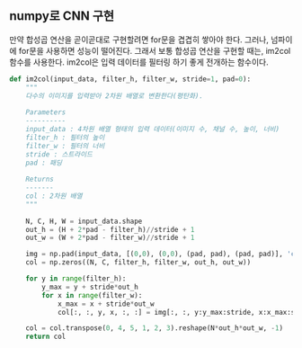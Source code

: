 ## numpy로 CNN 구현
만약 합성곱 연산을 곧이곧대로 구현할려면 for문을 겹겹히 쌓아야 한다. 그러나, 넘파이에 for문을 사용하면 성능이 떨어진다.
그래서 보통 합성곱 연산을 구현할 때는, im2col 함수를 사용한다. im2col은 입력 데이터를 필터링 하기 좋게 전개하는 함수이다.

```python
def im2col(input_data, filter_h, filter_w, stride=1, pad=0):
    """
    다수의 이미지를 입력받아 2차원 배열로 변환한다(평탄화).
    
    Parameters
    ----------
    input_data : 4차원 배열 형태의 입력 데이터(이미지 수, 채널 수, 높이, 너비)
    filter_h : 필터의 높이
    filter_w : 필터의 너비
    stride : 스트라이드
    pad : 패딩
    
    Returns
    -------
    col : 2차원 배열
    """
    
    N, C, H, W = input_data.shape
    out_h = (H + 2*pad - filter_h)//stride + 1
    out_w = (W + 2*pad - filter_w)//stride + 1

    img = np.pad(input_data, [(0,0), (0,0), (pad, pad), (pad, pad)], 'constant')
    col = np.zeros((N, C, filter_h, filter_w, out_h, out_w))

    for y in range(filter_h):
        y_max = y + stride*out_h
        for x in range(filter_w):
            x_max = x + stride*out_w
            col[:, :, y, x, :, :] = img[:, :, y:y_max:stride, x:x_max:stride]

    col = col.transpose(0, 4, 5, 1, 2, 3).reshape(N*out_h*out_w, -1)
    return col
```
